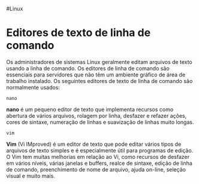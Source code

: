 #Linux 
# Editores de texto de linha de comando

Os administradores de sistemas Linux geralmente editam arquivos de texto usando a linha de comando. Os editores de linha de comando são essenciais para servidores que não têm um ambiente gráfico de área de trabalho instalado. Os seguintes editores de texto de linha de comando são normalmente usados:

`nano`

**nano** é um pequeno editor de texto que implementa recursos como abertura de vários arquivos, rolagem por linha, desfazer e refazer ações, cores de sintaxe, numeração de linhas e suavização de linhas muito longas.

`vim`

**Vim** (Vi IMproved) é um editor de texto que pode editar vários tipos de arquivos de texto simples e é especialmente útil para programas de edição. O Vim tem muitas melhorias em relação ao Vi, como recursos de desfazer em vários níveis, várias janelas e buffers, realce de sintaxe, edição de linha de comando, preenchimento de nome de arquivo, ajuda on-line, seleção visual e muito mais.





















